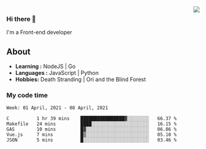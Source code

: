<img align='right' src="https://github-readme-stats.vercel.app/api?username=strugglebak&show_icons=true">

### Hi there 👋

I'm a Front-end developer

## About

-  **Learning :** NodeJS | Go
-  **Languages :** JavaScript | Python
-  **Hobbies:** Death Stranding | Ori and the Blind Forest

### My code time

<!--START_SECTION:waka-->
```text
Week: 01 April, 2021 - 08 April, 2021

C          1 hr 39 mins    ████████████████▓░░░░░░░░   66.37 % 
Makefile   24 mins         ████░░░░░░░░░░░░░░░░░░░░░   16.15 % 
GAS        10 mins         █▓░░░░░░░░░░░░░░░░░░░░░░░   06.86 % 
Vue.js     7 mins          █▒░░░░░░░░░░░░░░░░░░░░░░░   05.10 % 
JSON       5 mins          █░░░░░░░░░░░░░░░░░░░░░░░░   03.46 % 
```
<!--END_SECTION:waka-->
